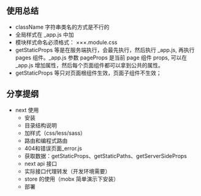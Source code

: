 ## 使用总结
- className 字符串类名的方式是不行的
- 全局样式在 _app.js 中加
- 模块样式命名必须格式： ×××.module.css 
- getStaticProps 等是在服务端执行，会最先执行，然后执行 _app.js, 再执行 pages 组件。_app.js 参数 pageProps 是当前 page 组件 props, 可以在 _app.js 增加属性，然后每个页面组件都可以拿到公共的属性。
- getStaticProps 等只对页面根组件生效，页面子组件不生效；

## 分享提纲
- next 使用
    - 安装
    - 目录结构说明
    - 加样式（css/less/sass）
    - 路由和编程式路由
    - 404和错误页面_error.js
    - 获取数据：getStaticProps、getStaticPaths、getServerSideProps
    - next api 接口
    - 实际接口代理转发（开发环境需要）
    - store 的使用（mobx 简单演示下安装）
    - 部署